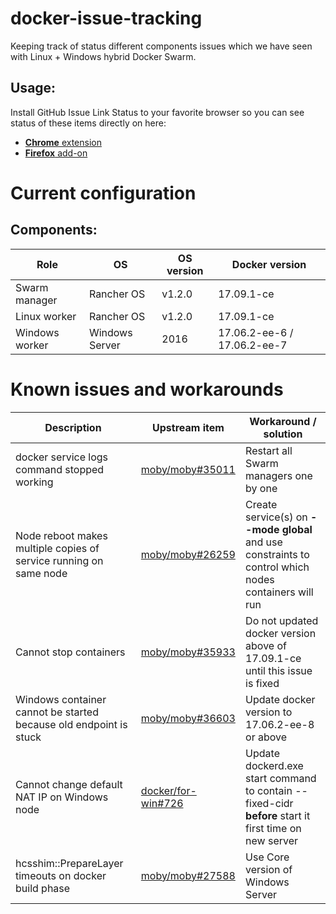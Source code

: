 # docker-issue-tracking
Keeping track of status different components issues which we have seen with Linux + Windows hybrid Docker Swarm.

## Usage:
Install GitHub Issue Link Status to your favorite browser so you can see status of these items directly on here:
- [**Chrome** extension](https://chrome.google.com/webstore/detail/github-issue-link-status/nbiddhncecgemgccalnoanpnenalmkic)
- [**Firefox** add-on](https://addons.mozilla.org/en-US/firefox/addon/github-issue-link-status/)

# Current configuration
## Components:
| Role           | OS             | OS version | Docker version               |
| -------------- | -------------- | ---------- | ---------------------------- |
| Swarm manager  | Rancher OS     | v1.2.0     | 17.09.1-ce                   |
| Linux worker   | Rancher OS     | v1.2.0     | 17.09.1-ce                   |
| Windows worker | Windows Server | 2016       | 17.06.2-ee-6 / 17.06.2-ee-7  |


# Known issues and workarounds
| Description                                                                 | Upstream item          | Workaround / solution                                                                   |
| --------------------------------------------------------------------------- | ---------------------- | --------------------------------------------------------------------------------------- |
| docker service logs command stopped working | [moby/moby#35011](https://github.com/moby/moby/issues/35011) | Restart all Swarm managers one by one |
| Node reboot makes multiple copies of service running on same node | [moby/moby#26259](https://github.com/moby/moby/issues/26259) | Create service(s) on **--mode global** and use constraints to control which nodes containers will run |
| Cannot stop containers | [moby/moby#35933](https://github.com/moby/moby/issues/35933) | Do not updated docker version above of 17.09.1-ce until this issue is fixed |
| Windows container cannot be started because old endpoint is stuck | [moby/moby#36603](https://github.com/moby/moby/pull/36603) | Update docker version to 17.06.2-ee-8 or above |
| Cannot change default NAT IP on Windows node | [docker/for-win#726](https://github.com/docker/for-win/issues/726) | Update dockerd.exe start command to contain --fixed-cidr **before** start it first time on new server |
| hcsshim::PrepareLayer timeouts on docker build phase | [moby/moby#27588](https://github.com/moby/moby/issues/27588) | Use Core version of Windows Server |

